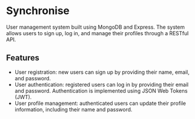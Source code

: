 # Synchronise

User management system built using MongoDB and Express. The system allows users to sign up, log in, and manage their profiles through a RESTful API.

## Features

* User registration: new users can sign up by providing their name, email, and password.
* User authentication: registered users can log in by providing their email and password. Authentication is implemented using JSON Web Tokens (JWT).
* User profile management: authenticated users can update their profile information, including their name and password.